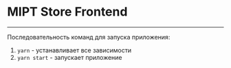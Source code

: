 # MIPT Store Frontend

---
Последовательность команд для запуска приложения:
1. `yarn` - устанавливает все зависимости
2. `yarn start` - запускает приложение
